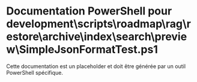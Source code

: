 # Documentation PowerShell pour development\scripts\roadmap\rag\restore\archive\index\search\preview\SimpleJsonFormatTest.ps1

Cette documentation est un placeholder et doit être générée par un outil PowerShell spécifique.
